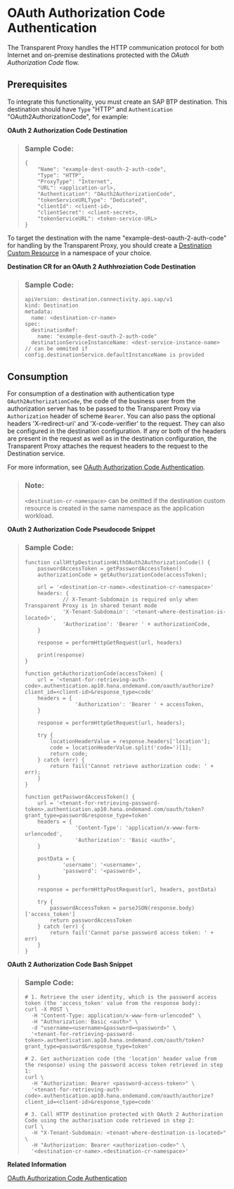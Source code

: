 <!-- loio7bdfed49c6d0451b8aafe1c94da8c770 -->

# OAuth Authorization Code Authentication

The Transparent Proxy handles the HTTP communication protocol for both Internet and on-premise destinations protected with the *OAuth Authorization Code* flow.



<a name="loio7bdfed49c6d0451b8aafe1c94da8c770__section_tfr_bwv_hcc"/>

## Prerequisites

To integrate this functionality, you must create an SAP BTP destination. This destination should have `Type` "HTTP" and `Authentication` "OAuth2AuthorizationCode", for example:

**OAuth 2 Authorization Code Destination**

> ### Sample Code:  
> ```
> {
>     "Name": "example-dest-oauth-2-auth-code",
>     "Type": "HTTP",
>     "ProxyType": "Internet",
>     "URL": <application-url>,
>     "Authentication": "OAuth2AuthorizationCode",
>     "tokenServiceURLType": "Dedicated",
>     "clientId": <client-id>,
>     "clientSecret": <client-secret>,
>     "tokenServiceURL": <token-service-URL>
> }
> ```

To target the destination with the name "example-dest-oauth-2-auth-code" for handling by the Transparent Proxy, you should create a [Destination Custom Resource](destination-custom-resource-fc7951e.md) in a namespace of your choice.

**Destination CR for an OAuth 2 Authhroziation Code Destination**

> ### Sample Code:  
> ```
> apiVersion: destination.connectivity.api.sap/v1
> kind: Destination
> metadata:
>   name: <destination-cr-name>
> spec:
>   destinationRef:
>     name: "example-dest-oauth-2-auth-code"
>   destinationServiceInstanceName: <dest-service-instance-name> // can be ommited if config.destinationService.defaultInstanceName is provided
> ```



<a name="loio7bdfed49c6d0451b8aafe1c94da8c770__section_g4k_bwv_hcc"/>

## Consumption

For consumption of a destination with authentication type `OAuth2AuthorizationCode`, the code of the business user from the authorization server has to be passed to the Transparent Proxy via `Authorization` header of scheme `Bearer`. You can also pass the optional headers 'X-redirect-uri' and 'X-code-verifier' to the request. They can also be configured in the destination configuration. If any or both of the headers are present in the request as well as in the destination configuration, the Transparent Proxy attaches the request headers to the request to the Destination service.

For more information, see [OAuth Authorization Code Authentication](oauth-authorization-code-authentication-9f634f6.md).

> ### Note:  
> `<destination-cr-namespace>` can be omitted if the destination custom resource is created in the same namespace as the application workload.

**OAuth 2 Authorization Code Pseudocode Snippet**

> ### Sample Code:  
> ```
> function callHttpDestinationWithOAuth2AuthorizationCode() {
>     passwordAccessToken = getPasswordAccessToken()
>     authorizationCode = getAuthorizationCode(accessToken);
>  
>     url = '<destination-cr-name>.<destination-cr-namespace>'
>     headers: {
>             // X-Tenant-Subdomain is required only when Transparent Proxy is in shared tenant mode
>             'X-Tenant-Subdomain': '<tenant-where-destination-is-located>',
>             'Authorization': 'Bearer ' + authorizationCode,
>     }
>  
>     response = performHttpGetRequest(url, headers)
>  
>     print(response)
> }
>  
> function getAuthorizationCode(accessToken) {
>     url = '<tenant-for-retrieving-auth-code>.authentication.ap10.hana.ondemand.com/oauth/authorize?client_id=<client-id>&response_type=code'
>     headers = {
>                 'Authorization': 'Bearer ' + accessToken,
>     }
>  
>     response = performHttpGetRequest(url, headers);
>  
>     try {
>         locationHeaderValue = response.headers['location'];
>         code = locationHeaderValue.split('code=')[1];
>         return code;
>     } catch (err) {
>         return fail('Cannot retrieve authorization code: ' + err);
>     }
> }
>  
> function getPasswordAccessToken() {
>     url = '<tenant-for-retrieving-password-token>.authentication.ap10.hana.ondemand.com/oauth/token?grant_type=password&response_type=token'
>     headers = {
>                 'Content-Type': 'application/x-www-form-urlencoded',
>                 'Authorization': 'Basic <auth>',
>     }
>  
>     postData = {
>             'username': '<username>',
>             'password': '<password>',
>     }
>      
>     response = performHttpPostRequest(url, headers, postData)
>      
>     try {
>         passwordAccessToken = parseJSON(response.body)['access_token']
>         return passwordAccessToken
>     } catch (err) {
>         return fail('Cannot parse password access token: ' + err)
>     }
> }
> ```

**OAuth 2 Authorization Code Bash Snippet** 

> ### Sample Code:  
> ```
> # 1. Retrieve the user identity, which is the password access token (the 'access_token' value from the response body):
> curl -X POST \
>   -H "Content-Type: application/x-www-form-urlencoded" \
>   -H "Authorization: Basic <auth>" \
>   -d "username=<username>&password=<password>" \
>   '<tenant-for-retrieving-password-token>.authentication.ap10.hana.ondemand.com/oauth/token?grant_type=password&response_type=token'
>  
> # 2. Get authorization code (the 'location' header value from the response) using the password access token retrieved in step 1:
> curl \
>   -H "Authorization: Bearer <password-access-token>" \
>   '<tenant-for-retrieving-auth-code>.authentication.ap10.hana.ondemand.com/oauth/authorize?client_id=<client-id>&response_type=code'
>  
> # 3. Call HTTP destination protected with OAuth 2 Authorization Code using the authorisation code retrieved in step 2:
> curl \
>   -H "X-Tenant-Subdomain: <tenant-where-destination-is-located>" \
>   -H "Authorization: Bearer <authorization-code>" \
>   '<destination-cr-name>.<destination-cr-namespace>'
> ```

**Related Information**  


[OAuth Authorization Code Authentication](oauth-authorization-code-authentication-9f634f6.md "Create and configure an OAuth Authorization Code destination for an application.")

